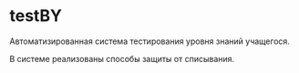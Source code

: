 # testBY
Автоматизированная система тестирования уровня знаний учащегося.

В системе реализованы способы защиты от списывания.
